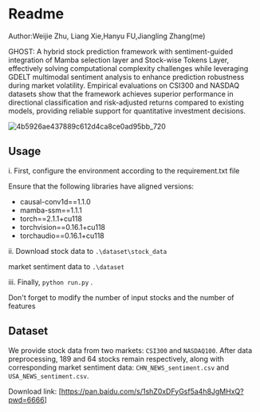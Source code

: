 # Readme
Author:Weijie Zhu, Liang Xie,Hanyu FU,Jiangling Zhang(me)

GHOST: A hybrid stock prediction framework with sentiment-guided integration of Mamba selection layer and Stock-wise Tokens Layer, effectively solving computational complexity challenges while leveraging GDELT multimodal sentiment analysis to enhance prediction robustness during market volatility. Empirical evaluations on CSI300 and NASDAQ datasets show that the framework achieves superior performance in directional classification and risk-adjusted returns compared to existing models, providing reliable support for quantitative investment decisions.

![4b5926ae437889c612d4ca8ce0ad95bb_720](https://github.com/user-attachments/assets/8fc6a4ca-bab3-40e4-864d-a73295e3f67b)

## Usage
i.   First, configure the environment according to the requirement.txt file

Ensure that the following libraries have aligned versions:

- causal-conv1d==1.1.0
- mamba-ssm==1.1.1
- torch==2.1.1+cu118
- torchvision==0.16.1+cu118
- torchaudio==0.16.1+cu118

ii. Download stock data to ```.\dataset\stock_data```  

market sentiment data to ```.\dataset```

iii. Finally, ```python run.py``` .

Don't forget to modify the number of input stocks and the number of features


## Dataset


We provide stock data from two markets: ```CSI300``` and ```NASDAQ100```. After data preprocessing, 189 and 64 stocks remain respectively, along with corresponding market sentiment data: ```CHN_NEWS_sentiment.csv``` and ```USA_NEWS_sentiment.csv```.


Download link: [https://pan.baidu.com/s/1shZ0xDFyGsf5a4h8JgMHxQ?pwd=6666]





